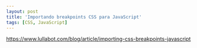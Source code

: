 ```yaml
---
layout: post
title: 'Importando breakpoints CSS para JavaScript'
tags: [CSS, JavaScript]
---
```


<https://www.lullabot.com/blog/article/importing-css-breakpoints-javascript>
